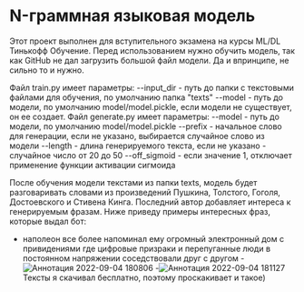 # N-граммная языковая модель 
Этот проект выполнен для вступительного экзамена на курсы ML/DL Тинькофф Обучение.
Перед использованием нужно обучить модель, так как GitHub не дал загрузить большой файл модели. Да и впринципе, не сильно то и нужно.

Файл train.py имеет параметры:
  --input_dir - путь до папки с текстовыми файлами для обучения, по умолчанию папка "texts"
  --model - путь до модели, по умолчанию model/model.pickle, если модели не существует, он ее создает.
 Файл generate.py имеет параметры:
  --model - путь до модели, по умолчанию model/model.pickle
  --prefix - начальное слово для генерации, если не указано, выбирается случайное слово из модели
  --length - длина генерируемого текста, если не указано - случайное число от 20 до 50
  --off_sigmoid - если значение 1, отключает применение функции активации сигмоида
  
После обучения модели текстами из папки texts, модель будет разговаривать словами из произведений Пушкина, Толстого, Гоголя, Достоевского и Стивена Кинга. Последний автор добавляет интереса к генерируемым фразам. Ниже приведу примеры интересных фраз, которые выдал бот:
   - наполеон все более напоминал ему огромный электронный дом с привидениями где цифровые призраки и перепуганные люди в постоянном напряжении соседствовали друг с другом
   -![Аннотация 2022-09-04 180806](https://user-images.githubusercontent.com/44606552/188836983-37bd2071-5a60-42cd-93f8-8b1d93eb5adb.jpg)
   -![Аннотация 2022-09-04 181127](https://user-images.githubusercontent.com/44606552/188837083-8e3511a5-1e45-431a-9796-91e29e28ae01.jpg)
    Тексты я скачивал бесплатно, поэтому проскакивает и такое)
   
